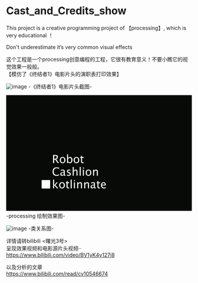 # Cast_and_Credits_show
This project is a creative programming project of 【processing】, which is very educational ！

Don't underestimate it‘s very common visual effects

这个工程是一个processing创意编程的工程，它很有教育意义！不要小瞧它的视觉效果一般般。  
【模仿了《终结者1》电影片头的演职表打印效果】

![image](https://i0.hdslb.com/bfs/article/d9f523e79d3e72cfef04bf03f2255b13e1122b5b.jpg@1320w_742h.webp)
-《终结者1》电影片头截图-  

![image](https://github.com/ShenyfZero9211/Cast_and_Credits_show/blob/master/p5draw.png)
-processing 绘制效果图-  

![image](https://i0.hdslb.com/bfs/article/e93e000c2a76171fab29ff825d410953a49cfdbc.png@1320w_746h.webp)
-类关系图-

详情请转bilibili <曙光3号>   
呈现效果视频和电影源片头视频·· &#160;&#160;&#160;&#160;&#160;&#160; https://www.bilibili.com/video/BV1yK4y127j8

以及分析的文章&#160;&#160;&#160;&#160;&#160;&#160;&#160;&#160;&#160;&#160;&#160;&#160;&#160;&#160;&#160;&#160;&#160;&#160;&#160;&#160;&#160;&#160;&#160;&#160;&#160;&#160;&#160;&#160;&#160;&#160;&#160;&#160;&#160;&#160; https://www.bilibili.com/read/cv10546674